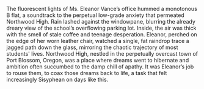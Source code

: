The fluorescent lights of Ms. Eleanor Vance’s office hummed a monotonous B flat, a soundtrack to the perpetual low-grade anxiety that permeated Northwood High.  Rain lashed against the windowpane, blurring the already dreary view of the school’s overflowing parking lot.  Inside, the air was thick with the smell of stale coffee and teenage desperation.  Eleanor, perched on the edge of her worn leather chair, watched a single, fat raindrop trace a jagged path down the glass, mirroring the chaotic trajectory of most students' lives. Northwood High, nestled in the perpetually overcast town of Port Blossom, Oregon, was a place where dreams went to hibernate and ambition often succumbed to the damp chill of apathy.  It was Eleanor’s job to rouse them, to coax those dreams back to life, a task that felt increasingly Sisyphean on days like this.

